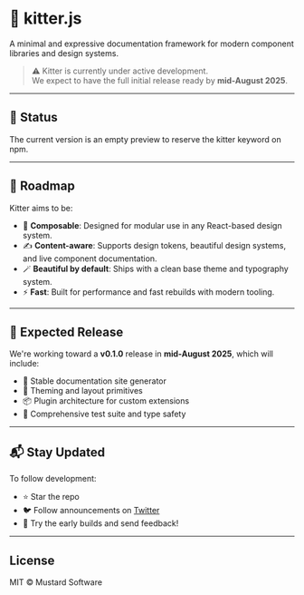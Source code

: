 # 🧶 kitter.js

A minimal and expressive documentation framework for modern component libraries and design systems.

> ⚠️ Kitter is currently under active development.  
> We expect to have the full initial release ready by **mid-August 2025**.

---

## 🚧 Status

The current version is an empty preview to reserve the kitter keyword on npm.

---

## 🎯 Roadmap

Kitter aims to be:

- 🧱 **Composable**: Designed for modular use in any React-based design system.
- ✍️ **Content-aware**: Supports design tokens, beautiful design systems, and live component documentation.
- 🪄 **Beautiful by default**: Ships with a clean base theme and typography system.
- ⚡ **Fast**: Built for performance and fast rebuilds with modern tooling.

---

## 📅 Expected Release

We're working toward a **v0.1.0** release in **mid-August 2025**, which will include:

- 📝 Stable documentation site generator
- 🎨 Theming and layout primitives
- 📦 Plugin architecture for custom extensions
- 🧪 Comprehensive test suite and type safety

---

## 📬 Stay Updated

To follow development:

- ⭐ Star the repo
- 🐦 Follow announcements on [Twitter](https://twitter.com/drewsowhat)
- 🧪 Try the early builds and send feedback!

---

## License

MIT © Mustard Software
